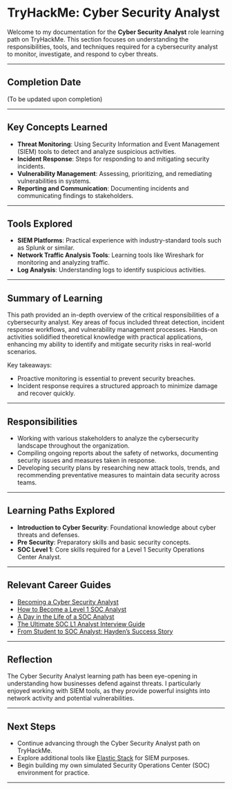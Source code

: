 # TryHackMe: Cyber Security Analyst

Welcome to my documentation for the **Cyber Security Analyst** role learning path on TryHackMe. This section focuses on understanding the responsibilities, tools, and techniques required for a cybersecurity analyst to monitor, investigate, and respond to cyber threats.

---

## Completion Date
(To be updated upon completion)

---

## Key Concepts Learned
- **Threat Monitoring**: Using Security Information and Event Management (SIEM) tools to detect and analyze suspicious activities.
- **Incident Response**: Steps for responding to and mitigating security incidents.
- **Vulnerability Management**: Assessing, prioritizing, and remediating vulnerabilities in systems.
- **Reporting and Communication**: Documenting incidents and communicating findings to stakeholders.

---

## Tools Explored
- **SIEM Platforms**: Practical experience with industry-standard tools such as Splunk or similar.
- **Network Traffic Analysis Tools**: Learning tools like Wireshark for monitoring and analyzing traffic.
- **Log Analysis**: Understanding logs to identify suspicious activities.

---

## Summary of Learning
This path provided an in-depth overview of the critical responsibilities of a cybersecurity analyst. Key areas of focus included threat detection, incident response workflows, and vulnerability management processes. Hands-on activities solidified theoretical knowledge with practical applications, enhancing my ability to identify and mitigate security risks in real-world scenarios.

Key takeaways:
- Proactive monitoring is essential to prevent security breaches.
- Incident response requires a structured approach to minimize damage and recover quickly.

---

## Responsibilities
- Working with various stakeholders to analyze the cybersecurity landscape throughout the organization.
- Compiling ongoing reports about the safety of networks, documenting security issues and measures taken in response.
- Developing security plans by researching new attack tools, trends, and recommending preventative measures to maintain data security across teams.

---

## Learning Paths Explored
- **Introduction to Cyber Security**: Foundational knowledge about cyber threats and defenses.
- **Pre Security**: Preparatory skills and basic security concepts.
- **SOC Level 1**: Core skills required for a Level 1 Security Operations Center Analyst.

---

## Relevant Career Guides
- [Becoming a Cyber Security Analyst](https://tryhackme.com/blog/cyber-security-analyst)
- [How to Become a Level 1 SOC Analyst](https://tryhackme.com/blog/soc-analyst)
- [A Day in the Life of a SOC Analyst](https://tryhackme.com/blog/soc-analyst-day)
- [The Ultimate SOC L1 Analyst Interview Guide](https://tryhackme.com/blog/soc-analyst-interview)
- [From Student to SOC Analyst: Hayden’s Success Story](https://tryhackme.com/blog/hayden-success)

---

## Reflection
The Cyber Security Analyst learning path has been eye-opening in understanding how businesses defend against threats. I particularly enjoyed working with SIEM tools, as they provide powerful insights into network activity and potential vulnerabilities.

---

## Next Steps
- Continue advancing through the Cyber Security Analyst path on TryHackMe.
- Explore additional tools like [Elastic Stack](https://www.elastic.co/) for SIEM purposes.
- Begin building my own simulated Security Operations Center (SOC) environment for practice.

---







